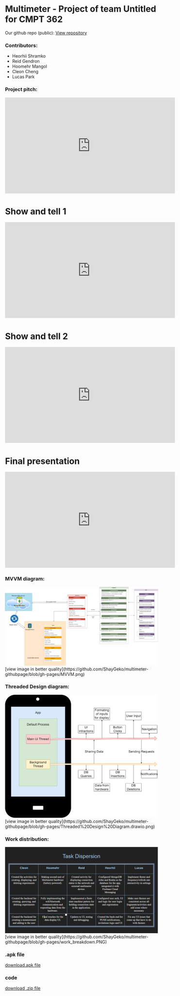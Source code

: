# Multimeter - Project of team Untitled for CMPT 362

 Our github repo (public): [View repository](https://github.com/ShayGeko/Multimeter)

### Contributors:
- Heorhii Shramko
- Reid Gendron
- Hoomehr Mangol
- Cleon Cheng
- Lucas Park


### Project pitch:
<iframe
        width="560"
        height="315"
        src="https://www.youtube.com/embed/sBuJernhIEs"
        title="Project pitch"
        frameborder="0"
        allow="accelerometer;autoplay; clipboard-write; encrypted-media; gyroscope; picture-in-picture" 
        allowfullscreen>
</iframe>

# Show and tell 1
<iframe width="560" height="315" src="https://www.youtube.com/embed/KIK-r7LPmIs" title="YouTube video player" frameborder="0" allow="accelerometer; autoplay; clipboard-write; encrypted-media; gyroscope; picture-in-picture" allowfullscreen></iframe>

# Show and tell 2
<iframe width="560" height="315" src="https://www.youtube.com/embed/sUl5N5CSdTk" title="YouTube video player" frameborder="0" allow="accelerometer; autoplay; clipboard-write; encrypted-media; gyroscope; picture-in-picture" allowfullscreen></iframe>

# Final presentation
<iframe width="560" height="315" src="https://www.youtube.com/embed/ftLWlb9vU9A" title="YouTube video player" frameborder="0" allow="accelerometer; autoplay; clipboard-write; encrypted-media; gyroscope; picture-in-picture" allowfullscreen></iframe>

### MVVM diagram:
<img src="https://github.com/ShayGeko/multimeter-githubpage/blob/gh-pages/MVVM.png?raw=true" class="img-responsive" alt="">
[view image in better quality](https://github.com/ShayGeko/multimeter-githubpage/blob/gh-pages/MVVM.png)

### Threaded Design diagram:
<img src="https://github.com/ShayGeko/multimeter-githubpage/blob/gh-pages/Threaded%20Design%20Diagram.drawio.png?raw=true" class="img-responsive" alt="">
[view image in better quality](https://github.com/ShayGeko/multimeter-githubpage/blob/gh-pages/Threaded%20Design%20Diagram.drawio.png)

### Work distribution:
<img src="https://github.com/ShayGeko/multimeter-githubpage/blob/gh-pages/work_breakdown.PNG?raw=true" class="img-responsive" alt="">
[view image in better quality](https://github.com/ShayGeko/multimeter-githubpage/blob/gh-pages/work_breakdown.PNG)

### .apk file
[download.apk file](https://github.com/ShayGeko/Multimeter/releases/download/final_presentation/final_presentation.apk)

### code
[download .zip file](https://github.com/ShayGeko/Multimeter/archive/refs/tags/final_presentation.zip)
